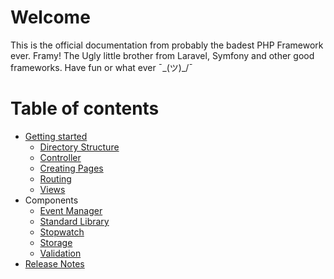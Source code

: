 # Welcome

This is the official documentation from probably the badest PHP Framework ever. Framy!
The Ugly little brother from Laravel, Symfony and other good frameworks.
Have fun or what ever ¯\_(ツ)_/¯

# Table of contents

 - [Getting started](getting_started/getting_started.md)
    - [Directory Structure](getting_started/directory_structure.md)
    - [Controller](getting_started/controller.md)
    - [Creating Pages](getting_started/creating_pages.md)
    - [Routing](getting_started/routing.md)
    - [Views](getting_started/views.md)
 - Components
    - [Event Manager](components/event_manager.md)
    - [Standard Library](components/standard_library.md)
    - [Stopwatch](components/stopwatch.md)
    - [Storage](components/storage.md)
    - [Validation](components/validation.md)
 - [Release Notes](release_notes.md)
